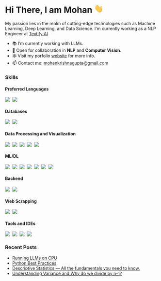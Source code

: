<h1>Hi There, I am Mohan <img  src="assets/hi.gif" width="30px"></h1>

<p>My passion lies in the realm of cutting-edge technologies such as Machine Learning, Deep Learning, and Data Science. I'm currently working as a NLP Engineer at <a href="https://textify.ai/">Textify AI</a></p>

- 📚 I’m currently working with LLMs.
- 🤝 Open for collaboration in <b>NLP</b> and <b>Computer Vision</b>.
- 🕸️ Visit my porfolio [website](https://mohan-gupta.github.io/) for more info.
- 📫 Contact me: mohankrishnagupta@gmail.com

<h3>Skills</h3>
<h4>Preferred Languages</h4>
<p><img src="https://img.shields.io/badge/-Python-eee?logo=python&logoColor=blue&color=black
">&nbsp&nbsp<img src="https://img.shields.io/badge/-C%2B%2B-eee?logo=c%2B%2B&logoColor=blue&color=black
"></p>
<h4>Databases</h4>
<p><img src="https://img.shields.io/badge/-MySQL-eee?logo=mysql&logoColor=white&color=black
">&nbsp&nbsp<img src="https://img.shields.io/badge/-MongoDB-eee?logo=mongodb&logoColor=green&color=black
"></p>
<h4>Data Processing and Visualization</h4>
<p><img src="https://img.shields.io/badge/-Numpy-eee?logo=numpy&logoColor=blue&color=black
">&nbsp&nbsp<img src="https://img.shields.io/badge/-Pandas-eee?logo=pandas&logoColor=blue&color=black
">&nbsp&nbsp<img src="https://img.shields.io/badge/Matplotlib-black
">&nbsp&nbsp<img src="https://img.shields.io/badge/Seaborn-black
">&nbsp&nbsp<img src="https://img.shields.io/badge/-Plotly-eee?logo=plotly&logoColor=blue&color=black
"></p>
<h4>ML/DL</h4>
<p><img src="https://img.shields.io/badge/-Scikit--Learn-eee?logo=scikitlearn&color=black
">&nbsp&nbsp<img src="https://img.shields.io/badge/-PyTorch-eee?logo=pytorch&color=black
">&nbsp&nbsp<img src="https://img.shields.io/badge/%F0%9F%A4%97%20Hugging%20Face-black">&nbsp&nbsp<img src="https://img.shields.io/badge/-Tensorflow-eee?logo=tensorflow&color=black
">&nbsp&nbsp<img src="https://img.shields.io/badge/-Keras-eee?logo=keras&logoColor=red&color=black
">&nbsp&nbsp<img src="https://img.shields.io/badge/-OpenCV-eee?logo=opencv&color=black
">&nbsp&nbsp<img src="https://img.shields.io/badge/-Scipy-eee?logo=scipy&color=black
"></p>
<h4>Backend</h4>
<p><img src="https://img.shields.io/badge/-FastAPI-eee?logo=fastapi&color=black
">&nbsp&nbsp<img src="https://img.shields.io/badge/-Flask-eee?logo=flask&color=black
"></p>
<h4>Web Scrapping</h4>
<p><img src="https://img.shields.io/badge/-Beautiful%20Soup-eee?color=black
">&nbsp&nbsp<img src="https://img.shields.io/badge/-Scrapy-eee?color=black
"></p>
<h4>Tools and IDEs</h4>
<p><img src="https://img.shields.io/badge/-Docker-eee?logo=docker&color=black
">&nbsp&nbsp<img src="https://img.shields.io/badge/-Jupyter%20Lab-eee?logo=jupyter&color=black
">&nbsp&nbsp<img src="https://img.shields.io/badge/-Vs%20Code-eee?logo=visualstudiocode&logoColor=blue&color=black
">&nbsp&nbsp<img src="https://img.shields.io/badge/-PyCharm-eee?logo=pycharm&logoColor=%23dbf567&color=black
"></p>


<h3>Recent Posts</h3>
<ul>
<li><a href = "https://medium.com/@mohan-gupta/running-llms-on-cpu-1455356b1b47">Running LLMs on CPU</a></li>
<li><a href = "https://medium.com/@mohan-gupta/python-best-practices-4ad47c81b9bc">Python Best Practices</a></li>
<li><a href = "https://medium.com/@mohan-gupta/descriptive-statistics-all-the-fundamentals-you-need-to-know-about-a9ce84697367">Descriptive Statistics — All the fundamentals you need to know.</a></li>
<li><a href = "https://medium.com/@mohan-gupta/understanding-variance-and-why-do-we-divide-by-n-1-58950c0953a4">Understanding Variance and Why do we divide by n-1?</a></li>
</ul>